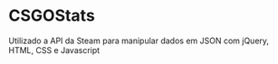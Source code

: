 # CSGOStats
Utilizado a API da Steam para manipular dados em JSON com jQuery, HTML, CSS e Javascript
